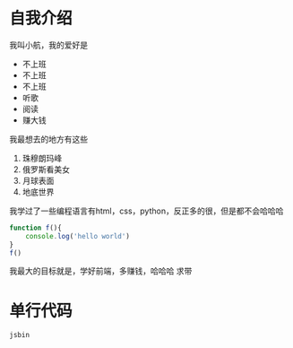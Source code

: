 # 自我介绍
我叫小航，我的爱好是
* 不上班
* 不上班
* 不上班
* 听歌
* 阅读
* 赚大钱

我最想去的地方有这些
1. 珠穆朗玛峰
2. 俄罗斯看美女
3. 月球表面
4. 地底世界

我学过了一些编程语言有html，css，python，反正多的很，但是都不会哈哈哈
```javascript
function f(){
    console.log('hello world')
}
f()
```
我最大的目标就是，学好前端，多赚钱，哈哈哈
求带

# 单行代码
`jsbin`


